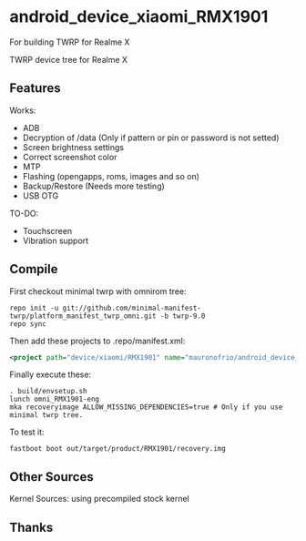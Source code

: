 # android_device_xiaomi_RMX1901
For building TWRP for Realme X

TWRP device tree for Realme X

## Features

Works:

- ADB
- Decryption of /data (Only if pattern or pin or password is not setted)
- Screen brightness settings
- Correct screenshot color
- MTP
- Flashing (opengapps, roms, images and so on)
- Backup/Restore (Needs more testing)
- USB OTG


TO-DO:

- Touchscreen
- Vibration support

## Compile

First checkout minimal twrp with omnirom tree:

```
repo init -u git://github.com/minimal-manifest-twrp/platform_manifest_twrp_omni.git -b twrp-9.0
repo sync
```

Then add these projects to .repo/manifest.xml:

```xml
<project path="device/xiaomi/RMX1901" name="mauronofrio/android_device_realme_RMX1901" remote="github" revision="android-9.0" />
```

Finally execute these:

```
. build/envsetup.sh
lunch omni_RMX1901-eng
mka recoveryimage ALLOW_MISSING_DEPENDENCIES=true # Only if you use minimal twrp tree.
```

To test it:

```
fastboot boot out/target/product/RMX1901/recovery.img
```

## Other Sources

Kernel Sources: using precompiled stock kernel

## Thanks

